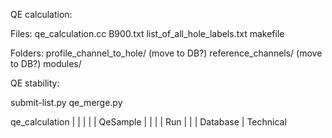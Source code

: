 QE calculation:

Files:
	qe_calculation.cc
	B900.txt
	list_of_all_hole_labels.txt
	makefile

Folders:
	profile_channel_to_hole/ (move to DB?)
	reference_channels/ (move to DB?)
	modules/


QE stability:

submit-list.py
qe_merge.py






qe_calculation
|      |   |
|      | QeSample
|      | |
|      Run
|      | |
Database |
         Technical
